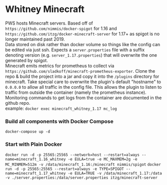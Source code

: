 # Whitney Minecraft

PWS hosts Minecraft servers. Based off of `https://github.com/nimmis/docker-spigot` for 1.16 and `https://github.com/itzg/docker-minecraft-server` for 1.17+ as spigot is no longer maintained past 2019.
</br>
Data stored on disk rather than docker volume so things like the config can be edited via just ssh.
Expects a `server.properties` file with a suffix denoting version (e.g. `server_1.17.properties`) that will overwrite the one generated by spigot.
</br>
Minecraft emits metrics for prometheus to collect via `https://github.com/sladkoff/minecraft-prometheus-exporter`. Clone the repo & build the project into a jar and copy it into the `/plugins` directory for minecraft. 
Take special care to overwrite the plugin's default "hostname" to `0.0.0.0` to allow all traffic in the config file. This allows the plugin to listen to traffic from outside the container (namely the prometheus instance). 
</br>
Monitoring commands to get logs from the container are documented in the github repo.
</br>
example: `docker exec minecraft_whitney_1.17 mc_log`
### Build all components with Docker Compose

`docker-compose up -d`

### Start with Plain Docker

`docker run -d -p 25565:25565 --network=host --restart=always --name=minecraft_1.16_whitney -e EULA=true -e MC_MAXMEM=2g -e MC_MINMEM=512m -v /data/minecraft_1.16:/minecraft nimmis/spigot`
`docker run -d -p 25565:25565 --restart=always -e TYPE=SPIGOT --name=minecraft_1.17_whitney -e EULA=TRUE -v /data/minecraft_1.17:/data -v ./server.properties:/data/server.properties itzg/minecraft-server`
